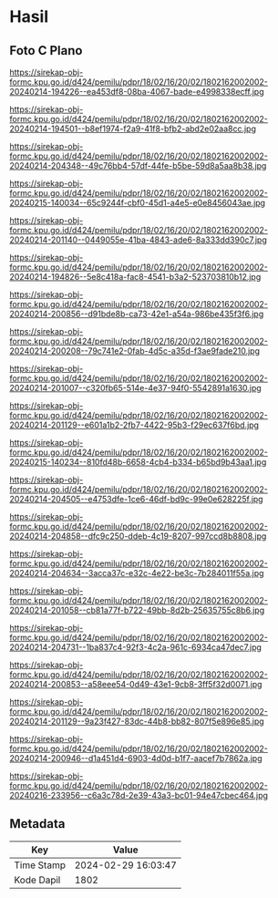 # Hasil

## Foto C Plano

https://sirekap-obj-formc.kpu.go.id/d424/pemilu/pdpr/18/02/16/20/02/1802162002002-20240214-194226--ea453df8-08ba-4067-bade-e4998338ecff.jpg

https://sirekap-obj-formc.kpu.go.id/d424/pemilu/pdpr/18/02/16/20/02/1802162002002-20240214-194501--b8ef1974-f2a9-41f8-bfb2-abd2e02aa8cc.jpg

https://sirekap-obj-formc.kpu.go.id/d424/pemilu/pdpr/18/02/16/20/02/1802162002002-20240214-204348--49c76bb4-57df-44fe-b5be-59d8a5aa8b38.jpg

https://sirekap-obj-formc.kpu.go.id/d424/pemilu/pdpr/18/02/16/20/02/1802162002002-20240215-140034--65c9244f-cbf0-45d1-a4e5-e0e8456043ae.jpg

https://sirekap-obj-formc.kpu.go.id/d424/pemilu/pdpr/18/02/16/20/02/1802162002002-20240214-201140--0449055e-41ba-4843-ade6-8a333dd390c7.jpg

https://sirekap-obj-formc.kpu.go.id/d424/pemilu/pdpr/18/02/16/20/02/1802162002002-20240214-194826--5e8c418a-fac8-4541-b3a2-523703810b12.jpg

https://sirekap-obj-formc.kpu.go.id/d424/pemilu/pdpr/18/02/16/20/02/1802162002002-20240214-200856--d91bde8b-ca73-42e1-a54a-986be435f3f6.jpg

https://sirekap-obj-formc.kpu.go.id/d424/pemilu/pdpr/18/02/16/20/02/1802162002002-20240214-200208--79c741e2-0fab-4d5c-a35d-f3ae9fade210.jpg

https://sirekap-obj-formc.kpu.go.id/d424/pemilu/pdpr/18/02/16/20/02/1802162002002-20240214-201007--c320fb65-514e-4e37-94f0-5542891a1630.jpg

https://sirekap-obj-formc.kpu.go.id/d424/pemilu/pdpr/18/02/16/20/02/1802162002002-20240214-201129--e601a1b2-2fb7-4422-95b3-f29ec637f6bd.jpg

https://sirekap-obj-formc.kpu.go.id/d424/pemilu/pdpr/18/02/16/20/02/1802162002002-20240215-140234--810fd48b-6658-4cb4-b334-b65bd9b43aa1.jpg

https://sirekap-obj-formc.kpu.go.id/d424/pemilu/pdpr/18/02/16/20/02/1802162002002-20240214-204505--e4753dfe-1ce6-46df-bd9c-99e0e628225f.jpg

https://sirekap-obj-formc.kpu.go.id/d424/pemilu/pdpr/18/02/16/20/02/1802162002002-20240214-204858--dfc9c250-ddeb-4c19-8207-997ccd8b8808.jpg

https://sirekap-obj-formc.kpu.go.id/d424/pemilu/pdpr/18/02/16/20/02/1802162002002-20240214-204634--3acca37c-e32c-4e22-be3c-7b284011f55a.jpg

https://sirekap-obj-formc.kpu.go.id/d424/pemilu/pdpr/18/02/16/20/02/1802162002002-20240214-201058--cb81a77f-b722-49bb-8d2b-25635755c8b6.jpg

https://sirekap-obj-formc.kpu.go.id/d424/pemilu/pdpr/18/02/16/20/02/1802162002002-20240214-204731--1ba837c4-92f3-4c2a-961c-6934ca47dec7.jpg

https://sirekap-obj-formc.kpu.go.id/d424/pemilu/pdpr/18/02/16/20/02/1802162002002-20240214-200853--a58eee54-0d49-43e1-9cb8-3ff5f32d0071.jpg

https://sirekap-obj-formc.kpu.go.id/d424/pemilu/pdpr/18/02/16/20/02/1802162002002-20240214-201129--9a23f427-83dc-44b8-bb82-807f5e896e85.jpg

https://sirekap-obj-formc.kpu.go.id/d424/pemilu/pdpr/18/02/16/20/02/1802162002002-20240214-200946--d1a451d4-6903-4d0d-b1f7-aacef7b7862a.jpg

https://sirekap-obj-formc.kpu.go.id/d424/pemilu/pdpr/18/02/16/20/02/1802162002002-20240216-233956--c6a3c78d-2e39-43a3-bc01-94e47cbec464.jpg


## Metadata

| Key        | Value               |
| ---------- | ------------------- |
| Time Stamp | 2024-02-29 16:03:47 |
| Kode Dapil | 1802                |



